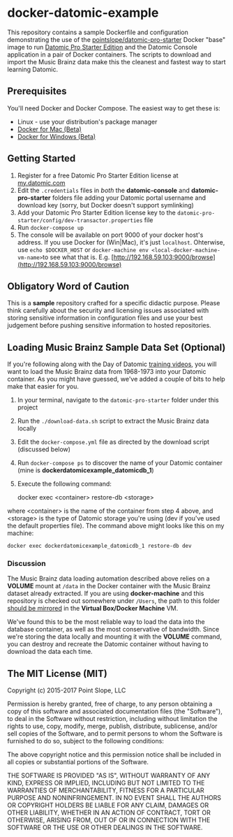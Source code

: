 # docker-datomic-example

This repository contains a sample Dockerfile and configuration demonstrating the use of the
[pointslope/datomic-pro-starter](https://registry.hub.docker.com/u/pointslope/datomic-pro-starter/)
Docker "base" image to run [Datomic Pro Starter Edition](http://www.datomic.com/) and the Datomic Console
application in a pair of Docker containers. The scripts to download and import the Music Brainz data
make this the cleanest and fastest way to start learning Datomic.

## Prerequisites

You'll need Docker and Docker Compose. The easiest way to get these is:

* Linux - use your distribution's package manager
* [Docker for Mac (Beta)](https://docs.docker.com/engine/installation/mac/#docker-for-mac)
* [Docker for Windows (Beta)](https://docs.docker.com/engine/installation/windows/#docker-for-windows)

## Getting Started

1. Register for a free Datomic Pro Starter Edition license at [my.datomic.com](https://my.datomic.com/account/create)
2. Edit the `.credentials` files in *both* the **datomic-console** and **datomic-pro-starter** folders file adding your Datomic portal username and download key (sorry, but Docker doesn't support symlinking)
3. Add your Datomic Pro Starter Edition license key to the `datomic-pro-starter/config/dev-transactor.properties` file
4. Run `docker-compose up`
5. The console will be available on port 9000 of your docker host's
   address. If you use Docker for (Win|Mac), it's just `localhost`. Ohterwise, use `echo $DOCKER_HOST` or `docker-machine env <local-docker-machine-vm-name>`to see what that is. E.g. [http://192.168.59.103:9000/browse](http://192.168.59.103:9000/browse)

##  Obligatory Word of Caution

This is a **sample** repository crafted for a specific didactic
purpose. Please think carefully about the security and licensing
issues associated with storing sensitive information in configuration
files and use your best judgement before pushing sensitive information
to hosted repositories.

## Loading Music Brainz Sample Data Set (Optional)

If you're following along with the Day of Datomic
[training videos](http://www.datomic.com/training.html), you will want
to load the Music Brainz data from 1968-1973 into your Datomic
container. As you might have guessed, we've added a couple of bits to
help make that easier for you.

1. In your terminal, navigate to the `datomic-pro-starter` folder under this project
2. Run the `./download-data.sh` script to extract the Music Brainz data locally
3. Edit the `docker-compose.yml` file as directed by the download script (discussed below)
4. Run `docker-compose ps` to discover the name of your Datomic container (mine is **dockerdatomicexample\_datomicdb\_1**)
5. Execute the following command:

    docker exec &lt;container&gt; restore-db &lt;storage&gt;

where &lt;container&gt; is the name of the container from step 4
above, and &lt;storage&gt; is the type of Datomic storage you're using
(dev if you've used the default properties file). The command above
might looks like this on my machine:

    docker exec dockerdatomicexample_datomicdb_1 restore-db dev

### Discussion

The Music Brainz data loading automation described above relies on a
**VOLUME** mount at `/data` in the Docker container with the Music
Brainz dataset already extracted. If you are using **docker-machine**
and this repository is checked out somewhere under `/Users`, the path
to this folder
[should be mirrored](https://github.com/boot2docker/boot2docker#user-content-virtualbox-guest-additions)
in the **Virtual Box/Docker Machine** VM.

We've found this to be the most reliable way to load the data into the
database container, as well as the most conservative of bandwidth.
Since we're storing the data locally and mounting it with the
**VOLUME** command, you can destroy and recreate the Datomic container
without having to download the data each time.

##  The MIT License (MIT)

Copyright (c) 2015-2017 Point Slope, LLC

Permission is hereby granted, free of charge, to any person obtaining a copy
of this software and associated documentation files (the "Software"), to deal
in the Software without restriction, including without limitation the rights
to use, copy, modify, merge, publish, distribute, sublicense, and/or sell
copies of the Software, and to permit persons to whom the Software is
furnished to do so, subject to the following conditions:

The above copyright notice and this permission notice shall be included in
all copies or substantial portions of the Software.

THE SOFTWARE IS PROVIDED "AS IS", WITHOUT WARRANTY OF ANY KIND, EXPRESS OR
IMPLIED, INCLUDING BUT NOT LIMITED TO THE WARRANTIES OF MERCHANTABILITY,
FITNESS FOR A PARTICULAR PURPOSE AND NONINFRINGEMENT. IN NO EVENT SHALL THE
AUTHORS OR COPYRIGHT HOLDERS BE LIABLE FOR ANY CLAIM, DAMAGES OR OTHER
LIABILITY, WHETHER IN AN ACTION OF CONTRACT, TORT OR OTHERWISE, ARISING FROM,
OUT OF OR IN CONNECTION WITH THE SOFTWARE OR THE USE OR OTHER DEALINGS IN
THE SOFTWARE.
